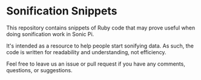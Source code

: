 # Sonification Snippets
This repository contains snippets of Ruby code that may prove useful when doing sonification work in Sonic Pi. 

It's intended as a resource to help people start sonifying data. As such, the code is written for readability and understanding, not efficiency.

Feel free to leave us an issue or pull request if you have any comments, questions, or suggestions.
